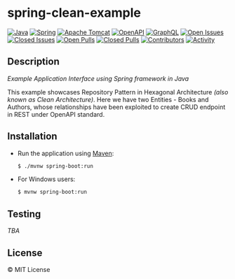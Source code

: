 # spring-clean-example

[![Java](https://img.shields.io/badge/java-%23ED8B00.svg?style=for-the-badge&logo=java&logoColor=white)](https://www.java.com/)
[![Spring](https://img.shields.io/badge/spring-%236DB33F.svg?style=for-the-badge&logo=spring&logoColor=white)](https://spring.io/)
[![Apache Tomcat](https://img.shields.io/badge/apache%20tomcat-%23F8DC75.svg?style=for-the-badge&logo=apache-tomcat&logoColor=black)](https://tomcat.apache.org/)
[![OpenAPI](https://img.shields.io/badge/openapi-6BA539?style=for-the-badge&logo=openapi-initiative&logoColor=fff)](https://www.openapis.org/)
[![GraphQL](https://img.shields.io/badge/-GraphQL-E10098?style=for-the-badge&logo=graphql&logoColor=white)](https://graphql.org/)
[![Open Issues](https://img.shields.io/github/issues-raw/Progyan1997/spring-clean-example?style=for-the-badge)](https://github.com/Progyan1997/spring-clean-example/issues)
[![Closed Issues](https://img.shields.io/github/issues-closed-raw/Progyan1997/spring-clean-example?style=for-the-badge)](https://github.com/Progyan1997/spring-clean-example/issues?q=is%3Aissue+is%3Aclosed)
[![Open Pulls](https://img.shields.io/github/issues-pr-raw/Progyan1997/spring-clean-example?style=for-the-badge)](https://github.com/Progyan1997/spring-clean-example/pulls)
[![Closed Pulls](https://img.shields.io/github/issues-pr-closed-raw/Progyan1997/spring-clean-example?style=for-the-badge)](https://github.com/Progyan1997/spring-clean-example/pulls?q=is%3Apr+is%3Aclosed)
[![Contributors](https://img.shields.io/github/contributors/Progyan1997/spring-clean-example?style=for-the-badge)](https://github.com/Progyan1997/spring-clean-example/graphs/contributors)
[![Activity](https://img.shields.io/github/last-commit/Progyan1997/spring-clean-example?style=for-the-badge&label=most%20recent%20activity)](https://github.com/Progyan1997/spring-clean-example/pulse)

## Description

_Example Application Interface using Spring framework in Java_

This example showcases Repository Pattern in Hexagonal Architecture _(also known as Clean Architecture)_. Here we have two Entities - Books and Authors, whose relationships have been exploited to create CRUD endpoint in REST under OpenAPI standard.

## Installation

- Run the application using [Maven](https://maven.apache.org/):

  ```sh
  $ ./mvnw spring-boot:run
  ```

- For Windows users:

  ```sh
  $ mvnw spring-boot:run
  ```

## Testing

_TBA_

## License

&copy; MIT License
